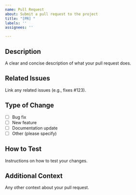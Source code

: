 ```yaml
---
name: Pull Request
about: Submit a pull request to the project
title: "[PR] "
labels: ''
assignees: ''

---
```


## Description
A clear and concise description of what your pull request does.

## Related Issues
Link any related issues (e.g., fixes #123).

## Type of Change
- [ ] Bug fix
- [ ] New feature
- [ ] Documentation update
- [ ] Other (please specify)

## How to Test
Instructions on how to test your changes.

## Additional Context
Any other context about your pull request.
